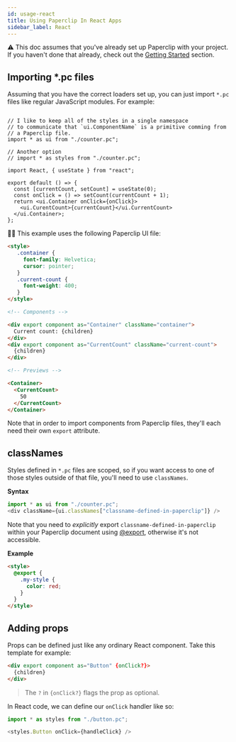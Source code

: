 ```yaml
---
id: usage-react
title: Using Paperclip In React Apps
sidebar_label: React
---
```



⚠️ This doc assumes that you've already set up Paperclip with your project. If you haven't done that already, check out the [Getting Started](getting-started-webpack) section.

## Importing *.pc files

Assuming that you have the correct loaders set up, you can just import `*.pc` files like regular JavaScript modules. For example:

```tsx

// I like to keep all of the styles in a single namespace
// to communicate that `ui.ComponentName` is a primitive comming from
// a Paperclip file. 
import * as ui from "./counter.pc";

// Another option
// import * as styles from "./counter.pc";

import React, { useState } from "react";

export default () => {
  const [currentCount, setCount] = useState(0);
  const onClick = () => setCount(currentCount + 1);
  return <ui.Container onClick={onClick}>
    <ui.CurentCount>{currentCount}</ui.CurrentCount>
  </ui.Container>;
};
```


☝🏻 This example uses the following Paperclip UI file:

```html live
<style>
   .container {
     font-family: Helvetica;
     cursor: pointer;
   }
   .current-count {
     font-weight: 400;
   }
</style>

<!-- Components -->

<div export component as="Container" className="container">
  Current count: {children}
</div>
<div export component as="CurrentCount" className="current-count">
  {children}
</div>

<!-- Previews -->

<Container>
  <CurrentCount>
    50
  </CurrentCount>
</Container>
```

Note that in order to import components from Paperclip files, they'll each need their own `export` attribute. 


## classNames

Styles defined in `*.pc` files are scoped, so if you want access to one of those styles outside of that file, you'll need to 
use `classNames`. 

**Syntax**

```javascript
import * as ui from "./counter.pc";
<div className={ui.classNames["classname-defined-in-paperclip"]} />
```

Note that you need to _explicitly_ export `classname-defined-in-paperclip` within your Paperclip document using [@export](usage-syntax.md#export), otherwise it's 
not accessible. 

**Example**

```html
<style>
  @export {
    .my-style {
      color: red;
    }
  }
</style>
```

## Adding props

Props can be defined just like any ordinary React component. Take this template for example:

```html
<div export component as="Button" {onClick?}>
  {children}
</div>
```
> The `?` in `{onClick?}` flags the prop as optional.

In React code, we can define our `onClick` handler like so:

```javascript
import * as styles from "./button.pc";

<styles.Button onClick={handleClick} />
```
